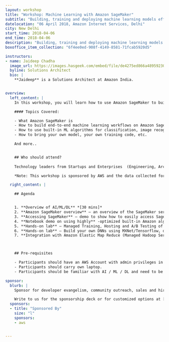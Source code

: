 ```yaml
---
layout: workshop
title: "Workshop: Machine Learning with Amazon SageMaker"
subtitle: "Building, training and deploying machine learning models efficiently and at scale"
datelocation: "06 April 2018, Amazon Internet Services, Delhi"
city: New Delhi
start_time: 2018-04-06
end_time: 2018-04-06
description: "Building, training and deploying machine learning models efficiently and at scale"
boxoffice_item_collection: "6f4ee0ed-908f-4149-8581-71fcab5920d5"

instructors:
- name: Jaideep Chadha
  image_url: https://images.hasgeek.com/embed/file/de4275ed866a489592307c1d618220df
  byline: Solutions Architect
  bio: |
    **Jaideep** is a Solutions Architect at Amazon India.


overview:
  left_content: |
    In this workshop, you will learn how to use Amazon SageMaker to build, train and host machine learning models. Going through a number of Jupyter notebooks, you will first learn how to use built-in algorithms to perform complex tasks like image classification or clustering. Then, trainers will teach you how you can bring your own Tensorflow or Apache MXNet script to train deep learning models. Finally, you will deploy your models to SageMaker-managed infrastructure and use them to predict new samples.

    #### Topics Covered:

    - What Amazon SageMaker is
    - How to build end-to-end machine learning workflows on Amazon SageMaker
    - How to use built-in ML algorithms for classification, image recognition, etc.
    - How to bring your own model, your own training code, etc.

    And more..


    ## Who should attend?
    
    Technology leaders from Startups and Enterprises  (Engineering, Architecture, Product, Development) who are interested in expanding your knowledge on Artificial Intelligence, Machine Learning, and how it can be applied to your business. 

    *Note: This workshop is sponsored by AWS and the data collected for this workshop will be shared with them.*

  right_content: |

    ## Agenda


    1. **Overview of AI/ML/DL** *[30 mins]*
    2. **Amazon SageMaker overview** – an overview of the SageMaker service, best use cases, main features including AWS security concepts of IAM, VPC, KMS. *[ 45 mins.]*
    3. **Accessing SageMaker** – demo to show how to easily access SageMaker service [Duration: 15 mins.]
    4. **Notebook demo on using highly** -optimized built-in Amazon algorithms [Duration: 30 mins.]
    5. **Hands-on lab** – Managed Training, Hosting and A/B Testing of Amazon built-in algorithm – Amazon linear learner algorithm / parallel training using SageMaker Estimators / SageMaker Python SDK [Duration: 45 mins.]
    6. **Hands-on lab** – Build your own DNNs using MXNet/Tensorflow, distributed training on GPUs and serving using SageMaker [Duration: 1 hr. 15 mins.]
    7. **Integration with Amazon Elastic Map Reduce (Managed Hadoop Service)** - Amazon SageMaker notebooks backed by Spark in Amazon EMR [Duration: 1 hr.]



    ## Pre-requisites

    - Participants should have an AWS Account with admin privileges in IAM and EC2 limit for P2 instances increased to 2 in AWS Region North Virginia (us-east-1). Check out [this](https://docs.aws.amazon.com/AWSEC2/latest/UserGuide/ec2-resource-limits.html) doc to know more about how to increase EC2 limits. All participants will be provided AWS Credits for the workshop
    - Participants should carry own laptop.
    - Participants should be familiar with AI / ML / DL and need to be hands-on practitioners.

sponsor:
  blurb: |
    Sponsor for developer evangelism, community outreach, sales and hiring.

    Write to us for the sponsorship deck or for customized options at [info@hasgeek.com](mailto:info@hasgeek.com)
  sponsors:
  - title: "Sponsored By"
    size: "l"
    sponsors:
    - aws     


---
```

